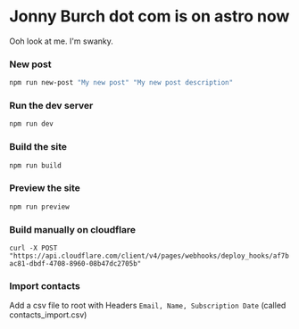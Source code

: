# Jonny Burch dot com is on astro now

Ooh look at me. I'm swanky.

### New post

```bash
npm run new-post "My new post" "My new post description"
```

### Run the dev server

```bash
npm run dev
```

### Build the site

```bash
npm run build
```

### Preview the site

```bash
npm run preview
```

### Build manually on cloudflare
`curl -X POST "https://api.cloudflare.com/client/v4/pages/webhooks/deploy_hooks/af7bac81-dbdf-4708-8960-08b47dc2705b"`

### Import contacts

Add a csv file to root with Headers `Email, Name, Subscription Date` (called contacts_import.csv)